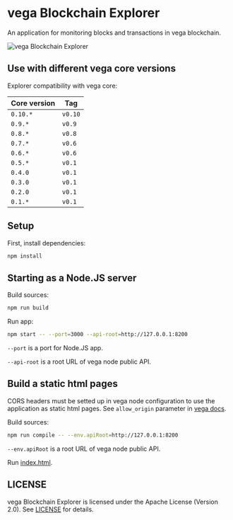 # vega Blockchain Explorer

An application for monitoring blocks and transactions in vega blockchain.

![vega Blockchain Explorer](Screenshot.png)

## Use with different vega core versions

Explorer compatibility with vega core:

| Core version | Tag |
|---|---|
| `0.10.*` | `v0.10` |
| `0.9.*` | `v0.9` |
| `0.8.*` | `v0.8` |
| `0.7.*` | `v0.6` |
| `0.6.*` | `v0.6` |
| `0.5.*` | `v0.1` |
| `0.4.0` | `v0.1` |
| `0.3.0` | `v0.1` |
| `0.2.0` | `v0.1` |
| `0.1.*` | `v0.1` |

## Setup

First, install dependencies:

```sh
npm install
```

## Starting as a Node.JS server

Build sources:

```sh
npm run build
```

Run app:

```sh
npm start -- --port=3000 --api-root=http://127.0.0.1:8200
```

`--port` is a port for Node.JS app.

`--api-root` is a root URL of vega node public API.

## Build a static html pages

CORS headers must be setted up in vega node configuration to use the application as static html pages.
See `allow_origin` parameter in [vega docs](https://vega.com/doc/architecture/configuration/#api).

Build sources:

```sh
npm run compile -- --env.apiRoot=http://127.0.0.1:8200
```

`--env.apiRoot` is a root URL of vega node public API.

Run [index.html](index.html).

## LICENSE

vega Blockchain Explorer is licensed under the Apache License (Version 2.0).
See [LICENSE](https://github.com/vega/blockchain-explorer/blob/master/LICENSE) for details.
